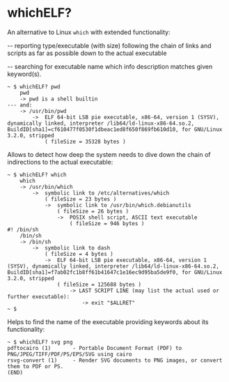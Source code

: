 # whichELF?
An alternative to Linux `which` with extended functionality:

-- reporting type/executable (with size) following the chain of links and scripts as far as possible down to the actual executable

-- searching for executable name which info description matches given keyword(s).

```
~ $ whichELF? pwd
    pwd
	-> pwd is a shell builtin 
--- and:
	-> /usr/bin/pwd
		->  ELF 64-bit LSB pie executable, x86-64, version 1 (SYSV), dynamically linked, interpreter /lib64/ld-linux-x86-64.so.2, BuildID[sha1]=cf610477f0530f1dbeac1ed8f650f869fb610d10, for GNU/Linux 3.2.0, stripped
			( fileSize = 35328 bytes )
```

Allows to detect how deep the system needs to dive down the chain of indirections to the actual executable:  
```
~ $ whichELF? which
    which
	-> /usr/bin/which
		->  symbolic link to /etc/alternatives/which
			( fileSize = 23 bytes )
			->  symbolic link to /usr/bin/which.debianutils
				( fileSize = 26 bytes )
				->  POSIX shell script, ASCII text executable
					( fileSize = 946 bytes )
#! /bin/sh
    /bin/sh
	-> /bin/sh
		->  symbolic link to dash
			( fileSize = 4 bytes )
			->  ELF 64-bit LSB pie executable, x86-64, version 1 (SYSV), dynamically linked, interpreter /lib64/ld-linux-x86-64.so.2, BuildID[sha1]=f7ab02fc1b8ff61b41647c1e16ec9d95ba5de9f0, for GNU/Linux 3.2.0, stripped
				( fileSize = 125688 bytes )
					-> LAST SCRIPT LINE (may list the actual used or further executable):
						-> exit "$ALLRET"
~ $ 
```
Helps to find the name of the executable providing keywords about its functionality: 
```
~ $ whichELF? svg png
pdftocairo (1)       - Portable Document Format (PDF) to PNG/JPEG/TIFF/PDF/PS/EPS/SVG using cairo
rsvg-convert (1)     - Render SVG documents to PNG images, or convert them to PDF or PS.
(END)
```
